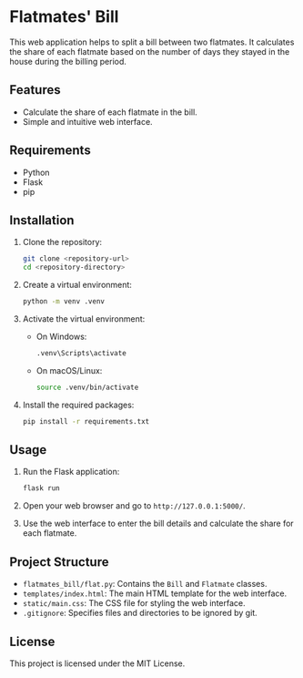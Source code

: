 # Flatmates' Bill

This web application helps to split a bill between two flatmates. It calculates the share of each flatmate based on the number of days they stayed in the house during the billing period.

## Features

- Calculate the share of each flatmate in the bill.
- Simple and intuitive web interface.

## Requirements

- Python
- Flask
- pip

## Installation

1. Clone the repository:
    ```bash
    git clone <repository-url>
    cd <repository-directory>
    ```

2. Create a virtual environment:
    ```bash
    python -m venv .venv
    ```

3. Activate the virtual environment:
    - On Windows:
        ```bash
        .venv\Scripts\activate
        ```
    - On macOS/Linux:
        ```bash
        source .venv/bin/activate
        ```

4. Install the required packages:
    ```bash
    pip install -r requirements.txt
    ```

## Usage

1. Run the Flask application:
    ```bash
    flask run
    ```

2. Open your web browser and go to `http://127.0.0.1:5000/`.

3. Use the web interface to enter the bill details and calculate the share for each flatmate.

## Project Structure

- `flatmates_bill/flat.py`: Contains the `Bill` and `Flatmate` classes.
- `templates/index.html`: The main HTML template for the web interface.
- `static/main.css`: The CSS file for styling the web interface.
- `.gitignore`: Specifies files and directories to be ignored by git.

## License

This project is licensed under the MIT License.
